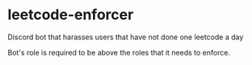# leetcode-enforcer
Discord bot that harasses users that have not done one leetcode a day

Bot's role is required to be above the roles that it needs to enforce.
